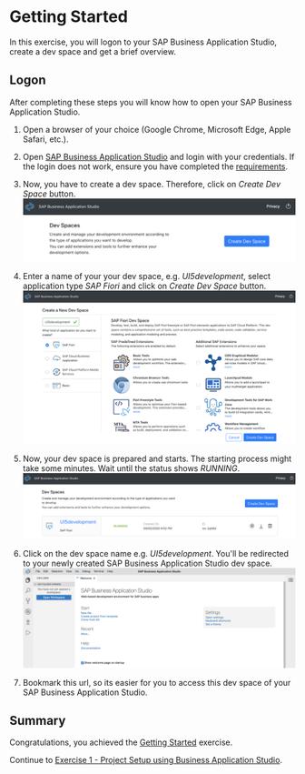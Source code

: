 # Getting Started

In this exercise, you will logon to your SAP Business Application Studio, create a dev space and get a brief overview.

## Logon

After completing these steps you will know how to open your SAP Business Application Studio.

1. Open a browser of your choice (Google Chrome, Microsoft Edge, Apple Safari, etc.).

2. Open [SAP Business Application Studio](https://triallink.eu10.trial.applicationstudio.cloud.sap/) and login with your credentials. If the login does not work, ensure you have completed the [requirements](../../README.md#requirements). 

3. Now, you have to create a dev space. Therefore, click on *Create Dev Space* button. 
<br>![](images/00_01_0010.png)

4. Enter a name of your your dev space, e.g. *UI5development*, select application type *SAP Fiori* and click on *Create Dev Space* button.
<br>![](images/00_01_0020.png)

5. Now, your dev space is prepared and starts. The starting process might take some minutes. Wait until the status shows *RUNNING*.
<br>![](images/00_01_0030.png)

6. Click on the dev space name e.g. *UI5development*. You'll be redirected to your newly created SAP Business Application Studio dev space.
<br>![](images/00_01_0040.png)

7. Bookmark this url, so its easier for you to access this dev space of your SAP Business Application Studio.

## Summary

Congratulations, you achieved the [Getting Started](#getting-started) exercise.

Continue to [Exercise 1 - Project Setup using Business Application Studio](../ex1/README.md).
